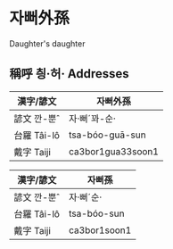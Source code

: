 # 자뻐外孫
Daughter's daughter

## 稱呼 칑·허· Addresses

漢字/諺文 | 자뻐外孫
--- | ---
諺文 깐-뿐ˆ | 자·뻐ˊ꽈-순·
台羅 Tâi-lô | tsa-bóo-guā-sun
戴字 Taiji | ca3bor1gua33soon1


漢字/諺文 | 자뻐孫
--- | ---
諺文 깐-뿐ˆ | 자·뻐ˊ순·
台羅 Tâi-lô | tsa-bóo-sun
戴字 Taiji | ca3bor1soon1


